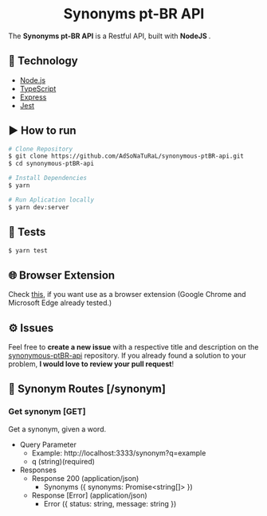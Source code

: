 <div align="center">
   <h1>Synonyms pt-BR API</h1>
</div>

The <strong>Synonyms pt-BR API</strong> is a Restful API, built with <strong> NodeJS </strong>.

## 🚀 Technology

- [Node.js](https://nodejs.org/en/)
- [TypeScript](https://www.typescriptlang.org/)
- [Express](https://expressjs.com/pt-br/)
- [Jest](https://jestjs.io/)

## ▶️ How to run

```bash
# Clone Repository
$ git clone https://github.com/AdSoNaTuRaL/synonymous-ptBR-api.git
$ cd synonymous-ptBR-api
```

```bash
# Install Dependencies
$ yarn
```

```bash
# Run Aplication locally
$ yarn dev:server
```

## 💯 Tests

```bash
$ yarn test
```

## 🌐 Browser Extension

Check [this](https://github.com/AdSoNaTuRaL/cs50-problem-sets/tree/main/final-project), if you want use as a browser extension (Google Chrome and Microsoft Edge already tested.)

## ⚙️ Issues

Feel free to **create a new issue** with a respective title and description on the [synonymous-ptBR-api](https://github.com/AdSoNaTuRaL/synonymous-ptBR-api/issues) repository.
If you already found a solution to your problem, **I would love to review your pull request**!

## 🚏 Synonym Routes [/synonym]

### Get synonym [GET]

Get a synonym, given a word.

- Query Parameter
  - Example: http://localhost:3333/synonym?q=example
  - q (string)(required)
- Responses
  - Response 200 (application/json)
    - Synonyms ({ synonyms: Promise<string[]> })
  - Response [Error] (application/json)
    - Error ({ status: string, message: string })
